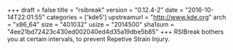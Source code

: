 +++
draft = false
title = "rsibreak"
version = "0.12.4-2"
date = "2016-10-14T22:01:55"
categories = ['kde5']
upstreamurl = "http://www.kde.org"
arch = "x86_64"
size = "401032"
usize = "2014500"
sha1sum = "4ee21bd72423c430ed002040ed4d35a19dbe5b85"
+++
RSIBreak bothers you at certain intervals, to prevent Repetive Strain Injury.